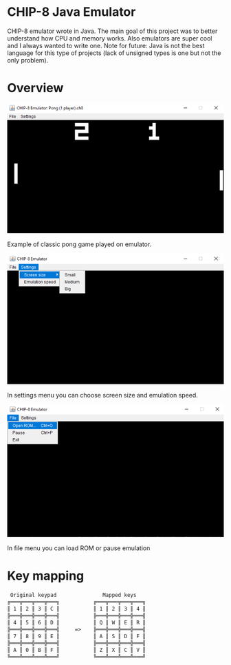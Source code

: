 # CHIP-8 Java Emulator
CHIP-8 emulator wrote in Java. The main goal of this project was to better understand how CPU and memory works. 
Also emulators are super cool and I always wanted to write one. Note for future: Java is not the best language for this
type of projects (lack of unsigned types is one but not the only problem).

# Overview
![](images/pong.png)

Example of classic pong game played on emulator.

![](images/settings.png)

In settings menu you can choose screen size and emulation speed.

![](images/file.png)

In file menu you can load ROM or pause emulation

# Key mapping

```
 Original keypad               Mapped keys
╔═══╦═══╦═══╦═══╗           ╔═══╦═══╦═══╦═══╗
║ 1 ║ 2 ║ 3 ║ C ║           ║ 1 ║ 2 ║ 3 ║ 4 ║
╠═══╬═══╬═══╬═══╣           ╠═══╬═══╬═══╬═══╣
║ 4 ║ 5 ║ 6 ║ D ║           ║ Q ║ W ║ E ║ R ║
╠═══╬═══╬═══╬═══╣     =>    ╠═══╬═══╬═══╬═══╣ 
║ 7 ║ 8 ║ 9 ║ E ║           ║ A ║ S ║ D ║ F ║
╠═══╬═══╬═══╬═══╣           ╠═══╬═══╬═══╬═══╣
║ A ║ 0 ║ B ║ F ║           ║ Z ║ X ║ C ║ V ║
╚═══╩═══╩═══╩═══╝           ╚═══╩═══╩═══╩═══╝
```
